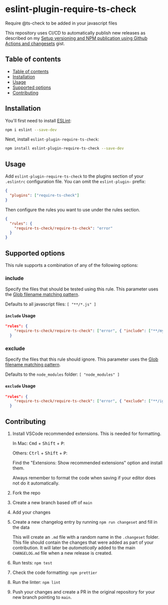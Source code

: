 # eslint-plugin-require-ts-check

Require @ts-check to be added in your javascript files

This repository uses CI/CD to automatically publish new releases as described on my [Setup versioning and NPM publication using Github Actions and changesets](https://gist.github.com/egdelgadillo/2294da4d387765c0ae993c27787a3491) gist.

## Table of contents

- [Table of contents](#table-of-contents)
- [Installation](#installation)
- [Usage](#usage)
- [Supported options](#supported-options)
- [Contributing](#contributing)

## Installation

You'll first need to install [ESLint](https://eslint.org/):

```sh
npm i eslint --save-dev
```

Next, install `eslint-plugin-require-ts-check`:

```sh
npm install eslint-plugin-require-ts-check --save-dev
```

## Usage

Add `eslint-plugin-require-ts-check` to the plugins section of your `.eslintrc` configuration file. You can omit the `eslint-plugin-` prefix:

```json
{
  "plugins": ["require-ts-check"]
}
```

Then configure the rules you want to use under the rules section.

```json
{
  "rules": {
    "require-ts-check/require-ts-check": "error"
  }
}
```

## Supported options

This rule supports a combination of any of the following options:

### include

Specify the files that should be tested using this rule. This parameter uses the [Glob filename matching pattern](<https://en.wikipedia.org/wiki/Glob_(programming)>).

Defaults to all javascript files: `[ "**/*.js" ]`

#### `include` Usage

```json
"rules": {
    "require-ts-check/require-ts-check": ["error", { "include": ["**/my-files/*.*"] }]
  }
```

### exclude

Specify the files that this rule should ignore. This parameter uses the [Glob filename matching pattern](<https://en.wikipedia.org/wiki/Glob_(programming)>).

Defaults to the `node_modules` folder: `[ "node_modules" ]`

#### `exclude` Usage

```json
"rules": {
    "require-ts-check/require-ts-check": ["error", { "exclude": ["**/ignored-files/*.*"] }]
  }
```

## Contributing

1. Install VSCode recommended extensions. This is needed for formatting.

   In Mac: <kbd>Cmd</kbd> + <kbd>Shift</kbd> + <kbd>P</kbd>:

   Others: <kbd>Ctrl</kbd> + <kbd>Shift</kbd> + <kbd>P</kbd>:

   Find the "Extensions: Show recommended extensions" option and install them.

   Always remember to format the code when saving if your editor does not do it automatically.

2. Fork the repo
3. Create a new branch based off of `main`
4. Add your changes
5. Create a new changelog entry by running `npm run changeset` and fill in the data

   This will create an `.md` file with a random name in the `.changeset` folder. This file should contain the changes that were added as part of your contribution. It will later be _automatically_ added to the main `CHANGELOG.md` file when a new release is created.

6. Run tests: `npm test`
7. Check the code formatting: `npm prettier`
8. Run the linter: `npm lint`
9. Push your changes and create a PR in the original repository for your new branch pointing to `main`.
